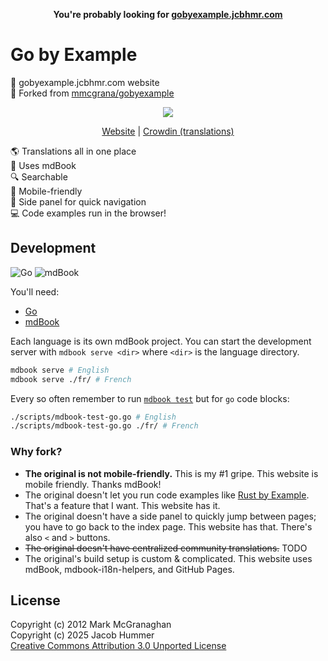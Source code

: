 <p align=center>
  <b>You're probably looking for <a href="https://gobyexample.jcbhmr.com/">gobyexample.jcbhmr.com</a></b>
</p>

# Go by Example

🔰 gobyexample.jcbhmr.com website \
🔀 Forked from [mmcgrana/gobyexample](https://github.com/mmcgrana/gobyexample)

<p align=center>
  <img src="https://github.com/user-attachments/assets/5845558f-9bc2-4074-a079-421edbbde149">
</p>

<p align=center>
  <a href="https://gobyexample.jcbhmr.com/">Website</a>
  | <a href="https://crowdin.com/project/gobyexamplejcbhmrcom">Crowdin (translations)</a>
</p>

🌎 Translations all in one place \
📘 Uses mdBook \
🔍 Searchable \
📱 Mobile-friendly \
🔗 Side panel for quick navigation \
💻 Code examples run in the browser!

## Development

![Go](https://img.shields.io/static/v1?style=for-the-badge&message=Go&color=00ADD8&logo=Go&logoColor=FFFFFF&label=)
![mdBook](https://img.shields.io/static/v1?style=for-the-badge&message=mdBook&color=000000&logo=mdBook&logoColor=FFFFFF&label=)

You'll need:

- [Go](https://golang.org/dl/)
- [mdBook](https://rust-lang.github.io/mdBook/guide/installation.html)

Each language is its own mdBook project. You can start the development server with `mdbook serve <dir>` where `<dir>` is the language directory.

```sh
mdbook serve # English
mdbook serve ./fr/ # French
```

Every so often remember to run [`mdbook test`](https://rust-lang.github.io/mdBook/cli/test.html) but for `go` code blocks:

```sh
./scripts/mdbook-test-go.go # English
./scripts/mdbook-test-go.go ./fr/ # French
```

### Why fork?

- **The original is not mobile-friendly.** This is my #1 gripe. This website is mobile friendly. Thanks mdBook!
- The original doesn't let you run code examples like [Rust by Example](https://doc.rust-lang.org/rust-by-example/hello.html). That's a feature that I want. This website has it.
- The original doesn't have a side panel to quickly jump between pages; you have to go back to the index page. This website has that. There's also `<` and `>` buttons.
- ~~The original doesn't have centralized community translations.~~ TODO
- The original's build setup is custom & complicated. This website uses mdBook, mdbook-i18n-helpers, and GitHub Pages.

## License

Copyright (c) 2012 Mark McGranaghan \
Copyright (c) 2025 Jacob Hummer \
[Creative Commons Attribution 3.0 Unported License](https://github.com/jcbhmr/gobyexample.jcbhmr.com/blob/main/LICENSE)
